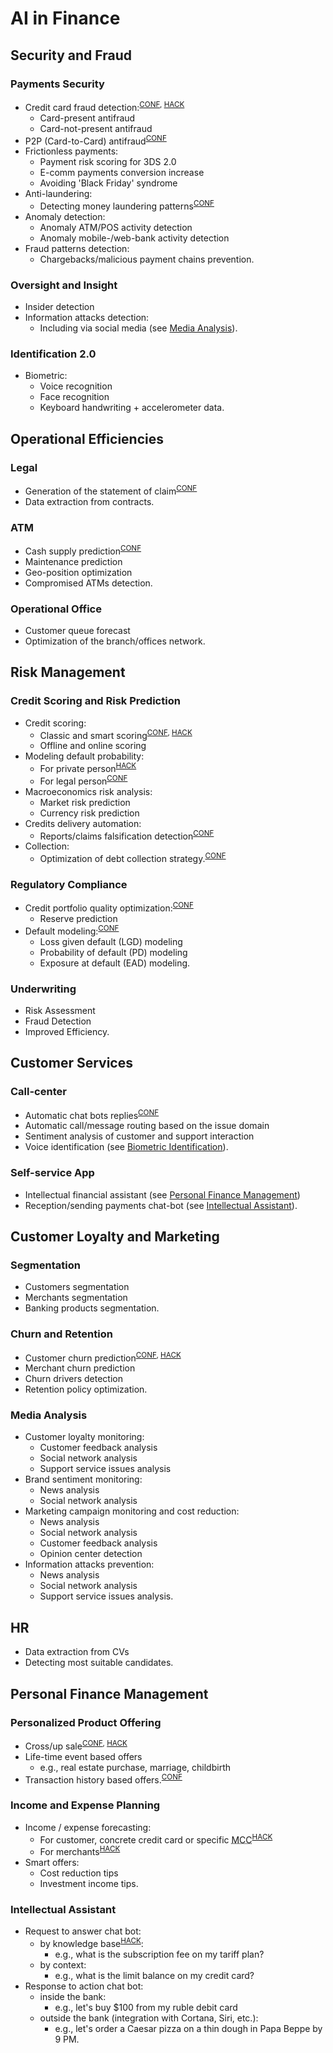 ﻿
# AI in Finance

## Security and Fraud
### Payments Security
- Credit card fraud detection:<sup>[CONF](conferences.md), [HACK](hackathons.md)</sup>
    - Card-present antifraud
    - Card-not-present antifraud
- P2P (Card-to-Card) antifraud<sup>[CONF](conferences.md)</sup>
- Frictionless payments:
    - Payment risk scoring for 3DS 2.0
    - E-comm payments conversion increase
    - Avoiding 'Black Friday' syndrome
- Anti-laundering:
    - Detecting money laundering patterns<sup>[CONF](conferences.md)</sup>
- Anomaly detection:
    - Anomaly ATM/POS activity detection
    - Anomaly mobile-/web-bank activity detection
- Fraud patterns detection:
    - Chargebacks/malicious payment chains prevention. 

### Oversight and Insight
- Insider detection
- Information attacks detection:
    - Including via social media (see [Media Analysis](#media-analysis)).

### Identification 2.0
- Biometric:
    - Voice recognition
    - Face recognition
    - Keyboard handwriting + accelerometer data.


## Operational Efficiencies
### Legal 
- Generation of the statement of claim<sup>[CONF](conferences.md)</sup> 
- Data extraction from contracts.

### ATM
- Cash supply prediction<sup>[CONF](conferences.md)</sup>
- Maintenance prediction
- Geo-position optimization
- Compromised ATMs detection.

### Operational Office
- Customer queue forecast
- Optimization of the branch/offices network.


## Risk Management 
### Credit Scoring and Risk Prediction
- Credit scoring:
    - Classic and smart scoring<sup>[CONF](conferences.md), [HACK](hackathons.md)</sup>
    - Offline and online scoring
- Modeling default probability:
    - For private person<sup>[HACK](hackathons.md)</sup>
    - For legal person<sup>[CONF](conferences.md)</sup>
- Macroeconomics risk analysis:
    - Market risk prediction
    - Currency risk prediction
- Credits delivery automation:
    - Reports/claims falsification detection<sup>[CONF](conferences.md)</sup>
- Collection:
    - Optimization of debt collection strategy.<sup>[CONF](conferences.md)</sup>

### Regulatory Compliance
- Credit portfolio quality optimization:<sup>[CONF](conferences.md)</sup>
    - Reserve prediction
- Default modeling:<sup>[CONF](conferences.md)</sup>
    - Loss given default (LGD) modeling
    - Probability of default (PD) modeling
    - Exposure at default (EAD) modeling.

### Underwriting
- Risk Assessment
- Fraud Detection
- Improved Efficiency.


## Customer Services
### Call-center
- Automatic chat bots replies<sup>[CONF](conferences.md)</sup>
- Automatic call/message routing based on the issue domain
- Sentiment analysis of customer and support interaction
- Voice identification (see [Biometric Identification](#identification-2.0)).

### Self-service App
- Intellectual financial assistant (see [Personal Finance Management](#personal-finance-management))
- Reception/sending payments chat-bot (see [Intellectual Assistant](#intellectual-assistant)).


## Customer Loyalty and Marketing
### Segmentation
- Customers segmentation
- Merchants segmentation
- Banking products segmentation.

### Churn and Retention
- Customer churn prediction<sup>[CONF](conferences.md), [HACK](hackathons.md)</sup>
- Merchant churn prediction
- Churn drivers detection
- Retention policy optimization.

### Media Analysis
- Customer loyalty monitoring:
    - Customer feedback analysis
    - Social network analysis
    - Support service issues analysis
- Brand sentiment monitoring:
    - News analysis
    - Social network analysis
- Marketing campaign monitoring and cost reduction:
    - News analysis
    - Social network analysis
    - Customer feedback analysis
    - Opinion center detection
- Information attacks prevention:
    - News analysis
    - Social network analysis
    - Support service issues analysis.


## HR
- Data extraction from CVs
- Detecting most suitable candidates.


## Personal Finance Management
### Personalized Product Offering 
- Cross/up sale<sup>[CONF](conferences.md), [HACK](hackathons.md)</sup>
- Life-time event based offers
  - e.g., real estate purchase, marriage, childbirth
- Transaction history based offers.<sup>[CONF](conferences.md)</sup>

### Income and Expense Planning
- Income / expense forecasting:
    - For customer, concrete credit card or specific <abbr title="Merchant Category Code">MCC</abbr><sup>[HACK](hackathons.md)</sup>
    - For merchants<sup>[HACK](hackathons.md)</sup>
- Smart offers:
    - Cost reduction tips
    - Investment income tips.

### Intellectual Assistant
- Request to answer chat bot:
    - by knowledge base<sup>[HACK](hackathons.md)</sup>: 
      - e.g., what is the subscription fee on my tariff plan?
    - by context: 
      - e.g., what is the limit balance on my credit card?
- Response to action chat bot:
    - inside the bank: 
      - e.g., let's buy $100 from my ruble debit card 
    - outside the bank (integration with Cortana, Siri, etc.): 
      - e.g., let's order a Caesar pizza on a thin dough in Papa Beppe by 9 PM.
